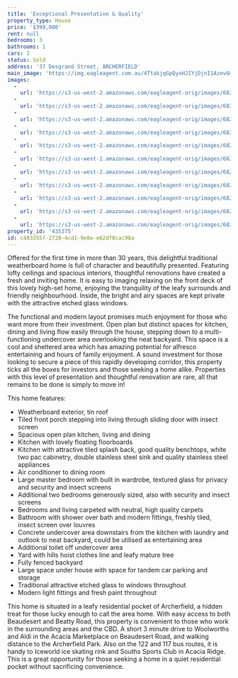 ```yaml
---
title: 'Exceptional Presentation & Quality'
property_type: House
price: '$399,000'
rent: null
bedrooms: 3
bathrooms: 1
cars: 2
status: Sold
address: '37 Desgrand Street, ARCHERFIELD'
main_image: 'https://img.eagleagent.com.au/4TtakjqGpQyoHJIYjDjnI1AzevU=/1280x854/smart/https://s3-us-west-2.amazonaws.com/eagleagent-orig/images/6823831/123455698-image-M.jpg'
images:
  -
    url: 'https://s3-us-west-2.amazonaws.com/eagleagent-orig/images/6823841/123455698-image-J.jpg'
  -
    url: 'https://s3-us-west-2.amazonaws.com/eagleagent-orig/images/6823840/123455698-image-I.jpg'
  -
    url: 'https://s3-us-west-2.amazonaws.com/eagleagent-orig/images/6823839/123455698-image-H.jpg'
  -
    url: 'https://s3-us-west-2.amazonaws.com/eagleagent-orig/images/6823838/123455698-image-G.jpg'
  -
    url: 'https://s3-us-west-2.amazonaws.com/eagleagent-orig/images/6823837/123455698-image-F.jpg'
  -
    url: 'https://s3-us-west-2.amazonaws.com/eagleagent-orig/images/6823836/123455698-image-E.jpg'
  -
    url: 'https://s3-us-west-2.amazonaws.com/eagleagent-orig/images/6823835/123455698-image-D.jpg'
  -
    url: 'https://s3-us-west-2.amazonaws.com/eagleagent-orig/images/6823834/123455698-image-C.jpg'
  -
    url: 'https://s3-us-west-2.amazonaws.com/eagleagent-orig/images/6823833/123455698-image-B.jpg'
  -
    url: 'https://s3-us-west-2.amazonaws.com/eagleagent-orig/images/6823832/123455698-image-A.jpg'
  -
    url: 'https://s3-us-west-2.amazonaws.com/eagleagent-orig/images/6823831/123455698-image-M.jpg'
property_id: '435375'
id: c403355f-2728-4cd1-9e8e-e62df0cac98a
---
```

Offered for the first time in more than 30 years, this delightful traditional weatherboard home is full of character and beautifully presented. Featuring lofty ceilings and spacious interiors, thoughtful renovations have created a fresh and inviting home. It is easy to imaging relaxing on the front deck of this lovely high-set home, enjoying the tranquility of the leafy surrounds and friendly neighbourhood. Inside, the bright and airy spaces are kept private with the attractive etched glass windows.

The functional and modern layout promises much enjoyment for those who want more from their investment. Open plan but distinct spaces for kitchen, dining and living flow easily through the house, stepping down to a multi-functioning undercover area overlooking the neat backyard. This space is a cool and sheltered area which has amazing potential for alfresco entertaining and hours of family enjoyment. A sound investment for those looking to secure a piece of this rapidly developing corridor, this property ticks all the boxes for investors and those seeking a home alike. Properties with this level of presentation and thoughtful renovation are rare, all that remains to be done is simply to move in!

This home features:

*  Weatherboard exterior, tin roof
*  Tiled front porch stepping into living through sliding door with insect screen
*  Spacious open plan kitchen, living and dining
*  Kitchen with lovely floating floorboards
*  Kitchen with attractive tiled splash back, good quality benchtops, white two pac cabinetry, double stainless steel sink and quality stainless steel appliances
*  Air conditioner to dining room
*  Large master bedroom with built in wardrobe, textured glass for privacy and security and insect screens
*  Additional two bedrooms generously sized, also with security and insect screens
*  Bedrooms and living carpeted with neutral, high quality carpets
*  Bathroom with shower over bath and modern fittings, freshly tiled, insect screen over louvres
*  Concrete undercover area downstairs from the kitchen with laundry and outlook to neat backyard, could be utilised as entertaining area
*  Additional toilet off undercover area
*  Yard with hills hoist clothes line and leafy mature tree
*  Fully fenced backyard
*  Large space under house with space for tandem car parking and storage
*  Traditional attractive etched glass to windows throughout
*  Modern light fittings and fresh paint throughout

This home is situated in a leafy residential pocket of Archerfield, a hidden treat for those lucky enough to call the area home. With easy access to both Beaudesert and Beatty Road, this property is convenient to those who work in the surrounding areas and the CBD. A short 3 minute drive to Woolworths and Aldi in the Acacia Marketplace on Beaudesert Road, and walking distance to the Archerfield Park. Also on the 122 and 117 bus routes, it is handy to Iceworld ice skating rink and Souths Sports Club in Acacia Ridge. This is a great opportunity for those seeking a home in a quiet residential pocket without sacrificing convenience.